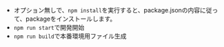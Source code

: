 - オプション無しで、`npm install`を実行すると、package.jsonの内容に従って、packageをインストールします。
- `npm run start`で開発開始
- `npm run build`で本番環境用ファイル生成
